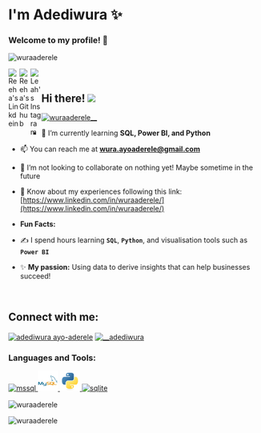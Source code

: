 <h1 align="left"> I'm Adediwura ✨</h1>
<h3 align="left"> Welcome to my profile! 🌼</h3>

<p align="left"> <img src="https://komarev.com/ghpvc/?username=wuraaderele&label=Profile%20views&color=0e75b6&style=flat" alt="wuraaderele" /> </p>

<a href="https://www.linkedin.com/in/wuraaderele/">
   <img align="left" alt="Reeha's Linkdein" width="22px" src="https://cdn.jsdelivr.net/npm/simple-icons@v3/icons/linkedin.svg" />
</a>
<a href="https://github.com/wuraaderele">
  <img align="left" alt="Reeha's Github" width="22px" src="https://cdn.jsdelivr.net/npm/simple-icons@v3/icons/github.svg" />
</a>
<a href="https://www.instagram.com/__adediwura/">
  <img align="left" alt="Leah's Instagram" width="22px" src="https://cdn.jsdelivr.net/npm/simple-icons@v3/icons/instagram.svg" />
</a>
<br />

## Hi there! <img src="https://raw.githubusercontent.com/syedareehaquasar/syedareehaquasar/master/gifs/Hi.gif" width="30px"></h2>

<p align="left"> <a href="https://twitter.com/wuraaderele__" target="blank"><img src="https://img.shields.io/twitter/follow/wuraaderele__?logo=twitter&style=for-the-badge" alt="wuraaderele__" /></a> </p>

- 🌱 I’m currently learning **SQL, Power BI, and Python**

- 📫 You can reach me at **wura.ayoaderele@gmail.com**

- 💞️ I’m not looking to collaborate on nothing yet! Maybe sometime in the future

- 📄 Know about my experiences following this link: [https://www.linkedin.com/in/wuraaderele/](https://www.linkedin.com/in/wuraaderele/)

- **Fun Facts:**
- :writing_hand: I spend hours learning **```SQL```**, **```Python```**, and visualisation tools such as **```Power BI```**
- :sparkles: **My passion:** Using data to derive insights that can help businesses succeed!

<br />

<h2 align="left">Connect with me:</h2>

<p align="left">
<a href="https://linkedin.com/in/adediwura ayo-aderele" target="blank"><img align="center" src="https://raw.githubusercontent.com/rahuldkjain/github-profile-readme-generator/master/src/images/icons/Social/linked-in-alt.svg" alt="adediwura ayo-aderele" height="30" width="40" /></a>
<a href="https://instagram.com/__adediwura" target="blank"><img align="center" src="https://raw.githubusercontent.com/rahuldkjain/github-profile-readme-generator/master/src/images/icons/Social/instagram.svg" alt="__adediwura" height="30" width="40" /></a>
</p>

<h3 align="left">Languages and Tools:</h3>
<p align="left"> <a href="https://www.microsoft.com/en-us/sql-server" target="_blank" rel="noreferrer"> <img src="https://www.svgrepo.com/show/303229/microsoft-sql-server-logo.svg" alt="mssql" width="40" height="40"/> </a> <a href="https://www.mysql.com/" target="_blank" rel="noreferrer"> <img src="https://raw.githubusercontent.com/devicons/devicon/master/icons/mysql/mysql-original-wordmark.svg" alt="mysql" width="40" height="40"/> </a> <a href="https://www.python.org" target="_blank" rel="noreferrer"> <img src="https://raw.githubusercontent.com/devicons/devicon/master/icons/python/python-original.svg" alt="python" width="40" height="40"/> </a> <a href="https://www.sqlite.org/" target="_blank" rel="noreferrer"> <img src="https://www.vectorlogo.zone/logos/sqlite/sqlite-icon.svg" alt="sqlite" width="40" height="40"/> </a> </p>

<p><img align="center" src="https://github-readme-stats.vercel.app/api/top-langs?username=wuraaderele&show_icons=true&locale=en&layout=compact" alt="wuraaderele" /></p>

<p><img align="center" src="https://github-readme-streak-stats.herokuapp.com/?user=wuraaderele&" alt="wuraaderele" /></p>

<!---
WuraAderele/WuraAderele is a ✨ special ✨ repository because its `README.md` (this file) appears on your GitHub profile.
You can click the Preview link to take a look at your changes.
--->
